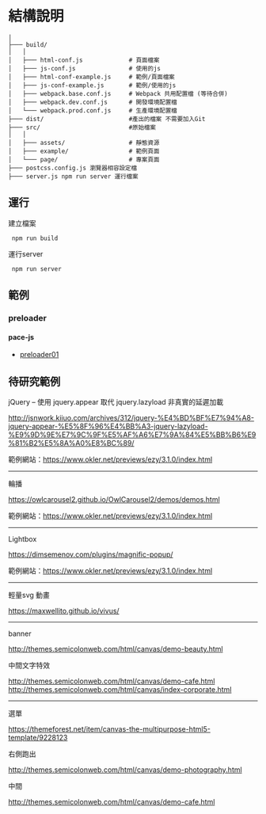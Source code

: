 # 結構說明
```
│
├─── build/
│   │
│   ├─── html-conf.js             # 頁面檔案
│   ├─── js-conf.js               # 使用的js
│   ├─── html-conf-example.js     # 範例/頁面檔案
│   ├─── js-conf-example.js       # 範例/使用的js
│   ├─── webpack.base.conf.js     # Webpack 共用配置檔 (等待合併)
│   ├─── webpack.dev.conf.js      # 開發環境配置檔
│   └─── webpack.prod.conf.js     # 生產環境配置檔
├─── dist/                        #產出的檔案 不需要加入Git
├─── src/                         #原始檔案
│   │
│   ├─── assets/                  # 靜態資源
│   ├─── example/                 # 範例頁面
│   └─── page/                    # 專案頁面
├─── postcss.config.js 瀏覽器相容設定檔
├─── server.js npm run server 運行檔案

```
## 運行

建立檔案

` npm run build` 

運行server

` npm run server` 


## 範例

### preloader

#### pace-js

- [preloader01](preloader01.html)


## 待研究範例

jQuery – 使用 jquery.appear 取代 jquery.lazyload 非真實的延遲加載

http://jsnwork.kiiuo.com/archives/312/jquery-%E4%BD%BF%E7%94%A8-jquery-appear-%E5%8F%96%E4%BB%A3-jquery-lazyload-%E9%9D%9E%E7%9C%9F%E5%AF%A6%E7%9A%84%E5%BB%B6%E9%81%B2%E5%8A%A0%E8%BC%89/

範例網站：https://www.okler.net/previews/ezy/3.1.0/index.html

----

輪播

https://owlcarousel2.github.io/OwlCarousel2/demos/demos.html

範例網站：https://www.okler.net/previews/ezy/3.1.0/index.html

---

Lightbox

https://dimsemenov.com/plugins/magnific-popup/

範例網站：https://www.okler.net/previews/ezy/3.1.0/index.html

----

輕量svg 動畫

https://maxwellito.github.io/vivus/


----

banner

http://themes.semicolonweb.com/html/canvas/demo-beauty.html

中間文字特效

http://themes.semicolonweb.com/html/canvas/demo-cafe.html
http://themes.semicolonweb.com/html/canvas/index-corporate.html



----
選單

https://themeforest.net/item/canvas-the-multipurpose-html5-template/9228123

右側跑出

http://themes.semicolonweb.com/html/canvas/demo-photography.html

中間

http://themes.semicolonweb.com/html/canvas/demo-cafe.html






